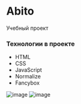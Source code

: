 # Abito
Учебный проект

### Технологии в проекте
- HTML
- CSS
- JavaScript
- Normalize
- Fancybox

![image](https://github.com/MadinaZaynullina/Abito/assets/73058803/aa17a451-da31-4bec-8f39-3f4b43f7a33c)
![image](https://github.com/MadinaZaynullina/Abito/assets/73058803/2c941d28-ca19-40f7-8a03-14c293364e1c)
